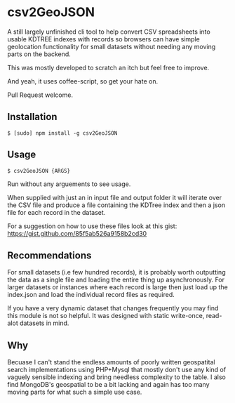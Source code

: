 # csv2GeoJSON #

 A still largely unfinished cli tool to help convert CSV spreadsheets into usable KDTREE indexes with records so browsers can have simple geolocation functionality for small datasets without needing any moving parts on the backend.

 This was mostly developed to scratch an itch but feel free to improve.

 And yeah, it uses coffee-script, so get your hate on.

 Pull Request welcome.

## Installation ##

    $ [sudo] npm install -g csv2GeoJSON

## Usage ##

    $ csv2GeoJSON {ARGS}

Run without any arguements to see usage.

When supplied with just an in input file and output folder it will iterate over the CSV file and produce a file containing the KDTree index and then a json file for each record in the dataset.

For a suggestion on how to use these files look at this gist: https://gist.github.com/85f5ab526a9158b2cd30

## Recommendations ##

For small datasets (i.e few hundred records), it is probably worth outputting the data as a single file and loading the entire thing up asynchronously. For larger datasets or instances where each record is large then just load up the index.json and load the individual record files as required.

If you have a very dynamic dataset that changes frequently you may find this module is not so helpful. It was designed with static write-once, read-alot datasets in mind.

## Why ##

Becuase I can't stand the endless amounts of poorly written geospatital search implementations using PHP+Mysql that mostly don't use any kind of vaguely sensible indexing and bring needless complexity to the table. I also find MongoDB's geospatial to be a bit lacking and again has too many moving parts for what such a simple use case.


